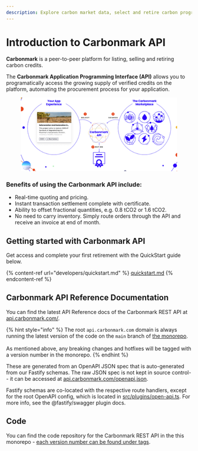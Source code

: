 ```yaml
---
description: Explore carbon market data, select and retire carbon programatically.
---
```


# Introduction to Carbonmark API

**Carbonmark** is a peer-to-peer platform for listing, selling and retiring carbon credits.&#x20;

The **Carbonmark Application Programming Interface (API)** allows you to programatically access the growing supply of verified credits on the platform, automating the procurement process for your application.

<figure><img src=".gitbook/assets/image.png" alt=""><figcaption></figcaption></figure>

### Benefits of using the Carbonmark API include:

* Real-time quoting and pricing.
* Instant transaction settlement complete with certificate.
* Ability to offset fractional quantities, e.g. 0.8 tCO2 or 1.6 tCO2.
* No need to carry inventory. Simply route orders through the API and receive an invoice at end of month.&#x20;

## Getting started with Carbonmark API

Get access and complete your first retirement with the QuickStart guide below.

{% content-ref url="developers/quickstart.md" %}
[quickstart.md](developers/quickstart.md)
{% endcontent-ref %}

## Carbonmark API Reference Documentation

You can find the latest API Reference docs of the Carbonmark REST API at [api.carbonmark.com/](https://api.carbonmark.com/#/).&#x20;

{% hint style="info" %}
The root `api.carbonmark.com` domain is always running the latest version of the code on the `main` branch of [the monorepo](https://github.com/KlimaDAO/klimadao/tree/main/carbonmark-api).\
\
As mentioned above, any breaking changes and hotfixes will be tagged with a version number in the monorepo.
{% endhint %}

These are generated from an OpenAPI JSON spec that is auto-generated from our Fastify schemas. The raw JSON spec is not kept in source control-- it can be accessed at [api.carbonmark.com/openapi.json](https://api.carbonmark.com/openapi.json).

Fastify schemas are co-located with the respective route handlers, except for the root OpenAPI config, which is located in [src/plugins/open-api.ts](https://github.com/KlimaDAO/klimadao/blob/staging/carbonmark-api/src/plugins/open-api.ts). For more info, see the @fastify/swagger plugin docs.

## Code

You can find the code repository for the Carbonmark REST API in the this monorepo - [each version number can be found under tags](https://github.com/KlimaDAO/klimadao/tags).
